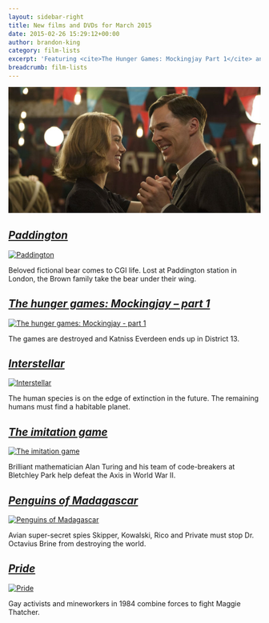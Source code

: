 ```yaml
---
layout: sidebar-right
title: New films and DVDs for March 2015
date: 2015-02-26 15:29:12+00:00
author: brandon-king
category: film-lists
excerpt: 'Featuring <cite>The Hunger Games: Mockingjay Part 1</cite> and <cite>The Imitation Game</cite>.'
breadcrumb: film-lists
---
```

![The imitation game](/images/featured/featured-the-imitation-game.jpg)

## [<cite>Paddington</cite>](http://suffolk.spydus.co.uk/cgi-bin/spydus.exe/ENQ/OPAC/BIBENQ/5339284?QRY=CTIBIB%3C%20IRN(46650871)&QRYTEXT=Paddington%20%5Bvideorecording%5D)

[![Paddington](http://suffolklibraries.co.uk/wp-content/uploads/2015/02/paddington.jpg)](http://suffolk.spydus.co.uk/cgi-bin/spydus.exe/ENQ/OPAC/BIBENQ/5339284?QRY=CTIBIB%3C%20IRN(46650871)&QRYTEXT=Paddington%20%5Bvideorecording%5D)

Beloved fictional bear comes to CGI life. Lost at Paddington station in London, the Brown family take the bear under their wing.

## [<cite>The hunger games: Mockingjay &#8211; part 1</cite>](http://suffolk.spydus.co.uk/cgi-bin/spydus.exe/ENQ/OPAC/BIBENQ/5338149?QRY=CTIBIB%3C%20IRN(26889769)&QRYTEXT=The%20hunger%20games%3A%20Mockingjay%20-%20part%201%20%5Bvideorecording%5D)

[![The hunger games: Mockingjay - part 1](http://suffolklibraries.co.uk/wp-content/uploads/2015/02/hungergamesmockingjay.jpg)](http://suffolk.spydus.co.uk/cgi-bin/spydus.exe/ENQ/OPAC/BIBENQ/5338149?QRY=CTIBIB%3C%20IRN(26889769)&QRYTEXT=The%20hunger%20games%3A%20Mockingjay%20-%20part%201%20%5Bvideorecording%5D)

The games are destroyed and Katniss Everdeen ends up in District 13.

## [<cite>Interstellar</cite>](http://suffolk.spydus.co.uk/cgi-bin/spydus.exe/ENQ/OPAC/BIBENQ/5337077?QRY=CTIBIB%3C%20IRN(12927563)&QRYTEXT=Interstellar%20%5Bvideorecording%5D)

[![Interstellar](http://suffolklibraries.co.uk/wp-content/uploads/2015/02/interstellar.jpg)](http://suffolk.spydus.co.uk/cgi-bin/spydus.exe/ENQ/OPAC/BIBENQ/5337077?QRY=CTIBIB%3C%20IRN(12927563)&QRYTEXT=Interstellar%20%5Bvideorecording%5D)

The human species is on the edge of extinction in the future. The remaining humans must find a habitable planet.

## [<cite>The imitation game</cite>](http://suffolk.spydus.co.uk/cgi-bin/spydus.exe/ENQ/OPAC/BIBENQ/5334419?QRY=CTIBIB%3C%20IRN(46362679)&QRYTEXT=The%20imitation%20game%20%5Bvideorecording%5D)

[![The imitation game](http://suffolklibraries.co.uk/wp-content/uploads/2015/02/theimitationgame.jpg)](http://suffolk.spydus.co.uk/cgi-bin/spydus.exe/ENQ/OPAC/BIBENQ/5334419?QRY=CTIBIB%3C%20IRN(46362679)&QRYTEXT=The%20imitation%20game%20%5Bvideorecording%5D)

Brilliant mathematician Alan Turing and his team of code-breakers at Bletchley Park help defeat the Axis in World War II.

## [<cite>Penguins of Madagascar</cite>](http://suffolk.spydus.co.uk/cgi-bin/spydus.exe/ENQ/OPAC/BIBENQ/5332177?QRY=CTIBIB%3C%20IRN(48511760)&QRYTEXT=Penguins%20of%20Madagascar%20%5Bvideorecording%5D)

[![Penguins of Madagascar](http://suffolklibraries.co.uk/wp-content/uploads/2015/02/penguinsofmadagascar.jpg)](http://suffolk.spydus.co.uk/cgi-bin/spydus.exe/ENQ/OPAC/BIBENQ/5332177?QRY=CTIBIB%3C%20IRN(48511760)&QRYTEXT=Penguins%20of%20Madagascar%20%5Bvideorecording%5D)

Avian super-secret spies Skipper, Kowalski, Rico and Private must stop Dr. Octavius Brine from destroying the world.

## [<cite>Pride</cite>](http://suffolk.spydus.co.uk/cgi-bin/spydus.exe/ENQ/OPAC/BIBENQ/5333409?QRY=CTIBIB%3C%20IRN(39181830)&QRYTEXT=Pride%20%5Bvideorecording%5D)

[![Pride](http://suffolklibraries.co.uk/wp-content/uploads/2015/02/pridefilm.jpg)](http://suffolk.spydus.co.uk/cgi-bin/spydus.exe/ENQ/OPAC/BIBENQ/5333409?QRY=CTIBIB%3C%20IRN(39181830)&QRYTEXT=Pride%20%5Bvideorecording%5D)

Gay activists and mineworkers in 1984 combine forces to fight Maggie Thatcher.
